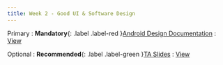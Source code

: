 ```yaml
---
title: Week 2 - Good UI & Software Design
---
```


Primary
: **Mandatory**{: .label .label-red }[Android Design Documentation](https://developer.android.com/design)
  : [View](https://developer.android.com/design)

Optional
: **Recommended**{: .label .label-green }[TA Slides](https://github.com/Shogz-Labs/EECS4443_W25_Assets/blob/main/ta_recitations/slides/Week%202%20-%20Developing%20Good%20UI%20and%20Software.pdf)
  : [View](https://github.com/Shogz-Labs/EECS4443_W25_Assets/blob/main/ta_recitations/slides/Week%202%20-%20Developing%20Good%20UI%20and%20Software.pdf) 